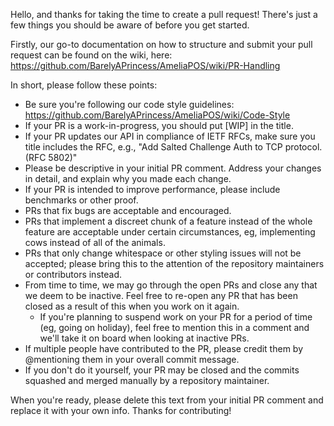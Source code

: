 Hello, and thanks for taking the time to create a pull request! There's just a few things you should be aware of before
you get started.

Firstly, our go-to documentation on how to structure and submit your pull request can be found on the wiki, here:
https://github.com/BarelyAPrincess/AmeliaPOS/wiki/PR-Handling

In short, please follow these points:

* Be sure you're following our code style guidelines: https://github.com/BarelyAPrincess/AmeliaPOS/wiki/Code-Style
* If your PR is a work-in-progress, you should put [WIP] in the title.
* If your PR updates our API in compliance of IETF RFCs, make sure you title includes the RFC, e.g., "Add Salted Challenge Auth to TCP protocol. (RFC 5802)"
* Please be descriptive in your initial PR comment. Address your changes in detail, and explain why you made each change.
* If your PR is intended to improve performance, please include benchmarks or other proof.
* PRs that fix bugs are acceptable and encouraged.
* PRs that implement a discreet chunk of a feature instead of the whole feature are acceptable under certain circumstances,
  eg, implementing cows instead of all of the animals.
* PRs that only change whitespace or other styling issues will not be accepted; please bring this to the attention of the
  repository maintainers or contributors instead.
* From time to time, we may go through the open PRs and close any that we deem to be inactive. Feel free to re-open any
  PR that has been closed as a result of this when you work on it again.
    * If you're planning to suspend work on your PR for a period of time (eg, going on holiday), feel free to mention
      this in a comment and we'll take it on board when looking at inactive PRs.
* If multiple people have contributed to the PR, please credit them by @mentioning them in your overall commit message.
* If you don't do it yourself, your PR may be closed and the commits squashed and merged manually by a repository
  maintainer.

When you're ready, please delete this text from your initial PR comment and replace it with your own info. Thanks for contributing!

